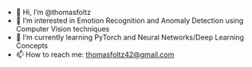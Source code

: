 - 👋 Hi, I’m @thomasfoltz
- 👀 I’m interested in Emotion Recognition and Anomaly Detection using Computer Vision techniques
- 🌱 I’m currently learning PyTorch and Neural Networks/Deep Learning Concepts
- 📫 How to reach me: thomasfoltz42@gmail.com

<!---
thomasfoltz/thomasfoltz is a ✨ special ✨ repository because its `README.md` (this file) appears on your GitHub profile.
You can click the Preview link to take a look at your changes.
--->

